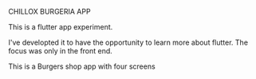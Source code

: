 CHILLOX BURGERIA APP

This is a flutter app experiment.

I've developted it to have the opportunity to learn more about flutter.
The focus was only in the front end. 

This is a Burgers shop app with four screens 




